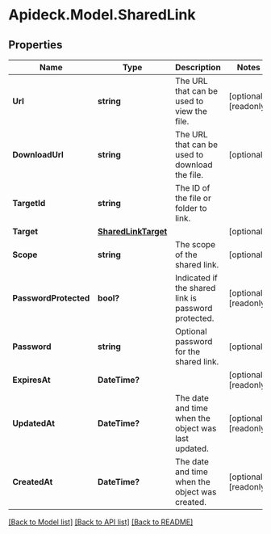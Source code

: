 # Apideck.Model.SharedLink

## Properties

Name | Type | Description | Notes
------------ | ------------- | ------------- | -------------
**Url** | **string** | The URL that can be used to view the file. | [optional] [readonly] 
**DownloadUrl** | **string** | The URL that can be used to download the file. | [optional] 
**TargetId** | **string** | The ID of the file or folder to link. | 
**Target** | [**SharedLinkTarget**](SharedLinkTarget.md) |  | [optional] 
**Scope** | **string** | The scope of the shared link. | [optional] 
**PasswordProtected** | **bool?** | Indicated if the shared link is password protected. | [optional] [readonly] 
**Password** | **string** | Optional password for the shared link. | [optional] 
**ExpiresAt** | **DateTime?** |  | [optional] [readonly] 
**UpdatedAt** | **DateTime?** | The date and time when the object was last updated. | [optional] [readonly] 
**CreatedAt** | **DateTime?** | The date and time when the object was created. | [optional] [readonly] 

[[Back to Model list]](../README.md#documentation-for-models) [[Back to API list]](../README.md#documentation-for-api-endpoints) [[Back to README]](../README.md)

